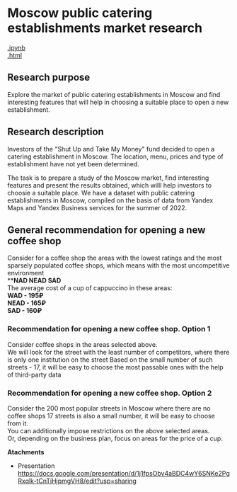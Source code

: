 # Moscow public catering establishments market research  

[.ipynb](https://nbviewer.org/github/Lalerie/Portfolio/blob/main/Project_3_Catering_Moscow/Project9_2022.12.04_ver6_final.ipynb)  
[.html](https://github.com/Lalerie/Portfolio/blob/main/Project_3_Catering_Moscow/Project9_2022.12.04_ver6_final.html)

## Research purpose  
Explore the market of public catering establishments in Moscow and find interesting features that will help in choosing a suitable place to open a new establishment.

## Research description  
Investors of the "Shut Up and Take My Money" fund decided to open a catering establishment in Moscow. The location, menu, prices and type of establishment have not yet been determined.

The task is to prepare a study of the Moscow market, find interesting features and present the results obtained, which willl help investors to choosie a suitable place.
We have a dataset with public catering establishments in Moscow, compiled on the basis of data from Yandex Maps and Yandex Business services for the summer of 2022.

## General recommendation for opening a new coffee shop
Consider for a coffee shop the areas with the lowest ratings and the most sparsely populated coffee shops, which means with the most uncompetitive environment  
****NAD NEAD SAD**  
The average cost of a cup of cappuccino in these areas:  
**WAD - 195₽  
NEAD - 165₽  
SAD - 160₽**

### Recommendation for opening a new coffee shop. Option 1
Consider coffee shops in the areas selected above.  
We will look for the street with the least number of competitors, where there is only one institution on the street
Based on the small number of such streets - 17, it will be easy to choose the most passable ones with the help of third-party data

### Recommendation for opening a new coffee shop. Option 2
Consider the 200 most popular streets in Moscow where there are no coffee shops
17 streets is also a small number, it will be easy to choose from it.  
You can additionally impose restrictions on the above selected areas.  
Or, depending on the business plan, focus on areas for the price of a cup.

**Atachments**
- Presentation https://docs.google.com/presentation/d/1j1fpsObv4aBDC4wY6SNKe2PgRxqlk-tCnTiHjpmgVH8/edit?usp=sharing
